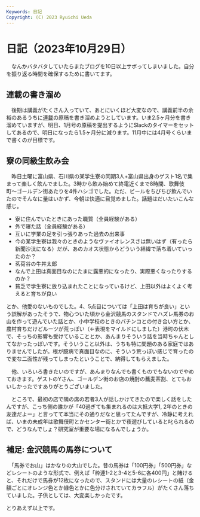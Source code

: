 ```yaml
---
Keywords: 日記
Copyright: (C) 2023 Ryuichi Ueda
---
```


# 日記（2023年10月29日）

　なんかバタバタしていたらまたブログを10日以上サボってしまいました。自分を振り返る時間を確保するために書いてます。

## 連載の書き溜め

　後期は講義がたくさん入っていて、あとにいくほど大変なので、講義前半の余裕のあるうちに[連載](/?page=sd_rusty_bash)の原稿を書き溜めようとしています。いま2.5ヶ月分を書き溜めていますが、明日、1月号の原稿を提出するようにSlackのタイマーをセットしてあるので、明日になったら1.5ヶ月分に減ります。11月中には4月号くらいまで書くのが目標です。

## 寮の同級生飲み会

　昨日土曜に富山県、石川県の某学生寮の同期3人+富山県出身のゲスト1名で集まって楽しく飲んでました。3時から飲み始めて終電近くまで8時間、歌舞伎町〜ゴールデン街あたりを4件ハシゴでした。ただ、ビールをちびちび飲んでいたのでそんなに量はいかず、今朝は快適に目覚めました。話題はだいたいこんな感じ。

* 寮に住んでいたときにあった職質（全員経験がある）
* 外で寝た話（全員経験がある）
* 互いに学業の足を引っ張りあった過去の出来事
* 今の某学生寮は我々のときのようなヴァイオレンスさは無いはず（有ったら新聞沙汰になる）だが、あのカオス状態からどういう経緯で落ち着いていったのか？
* 茗荷谷の牛丼太郎
* なんで上田は真面目なのにたまに露悪的になったり、実際悪くなったりするのか？
* 貧乏で学生寮に放り込まれたことになっているけど、上田以外はよくよく考えると育ちが良い

とか、他愛のないものでした。4、5点目については「上田は育ちが良い」という誤解があったそうで、物心ついた頃から金沢競馬のスタンドでハズレ馬券のお山を作って遊んでいた話とか、小中学校のときのパチンコとの付き合い方とか、農村育ちだけどルーツが荒っぽい（←表現をマイルドにしました）港町の伏木で、そっちの影響も受けていることとか、あんまりそういう話を当時ちゃんとしてなかったっぽいです。そういうこと以外は、うちも特に問題のある家庭ではありませんでしたが。根が臆病で真面目なのに、そういう荒っぽい感じで育ったので変な二面性が残ってしまったということで、納得してもらえました。

　他、いろいろ書きたいのですが、あんまりなんでも書くものでもないのでやめておきます。ゲストのYさん、ゴールデン街のお店の焼酎の蕎麦茶割、とてもおいしかったですありがとうございました。

　ところで、最初の店で隣の席の若者3人が話しかけてきたので楽しく話をしたんですが、こっち側の誰かが「40過ぎても集まれるのは大抵大学1, 2年のときの友達だよー」と言ってて本当にその通りだなと思ってたんですが、冷静に考えれば、いまの未成年は歌舞伎町とかセンター街とかで夜遊びしていると叱られるので、どうなんでしょ？研究室が重要な場になるんでしょうか。


## 補足: 金沢競馬の馬券について

　「馬券でお山」はかなりの大山でした。昔の馬券は「100円券」「500円券」などレシートのような形式で、例えば「枠連1-2と3-4と5-6に各400円」と賭けると、それだけで馬券が12枚になったので、スタンドには大量のレシートの紙（金額ごとにオレンジ色とか緑色とかに色分けされていてカラフル）がたくさん落ちていました。子供としては、大変楽しかったです。


とりあえず以上です。

